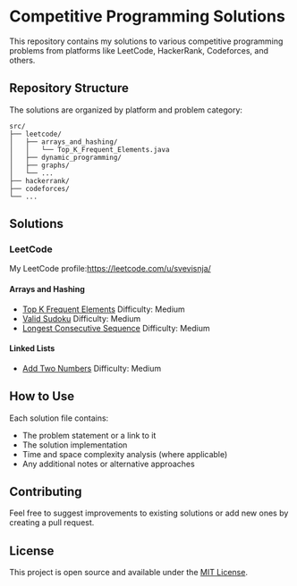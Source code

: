 # Competitive Programming Solutions

This repository contains my solutions to various competitive programming problems from platforms like LeetCode, HackerRank, Codeforces, and others.

## Repository Structure

The solutions are organized by platform and problem category:

```
src/
├── leetcode/
│   ├── arrays_and_hashing/
│   │   └── Top_K_Frequent_Elements.java
│   ├── dynamic_programming/
│   ├── graphs/
│   └── ...
├── hackerrank/
├── codeforces/
└── ...
```

## Solutions

### LeetCode
My LeetCode profile:https://leetcode.com/u/svevisnja/

#### Arrays and Hashing
- [Top K Frequent Elements](src/leetcode/arrays_and_hashing/Top_K_Frequent_Elements.java) Difficulty: Medium
- [Valid Sudoku](src/leetcode/arrays_and_hashing/Valid_Sudoku.java) Difficulty: Medium
- [Longest Consecutive Sequence](src/leetcode/arrays_and_hashing/Longest_Consecutive_Sequence.java) Difficulty: Medium

#### Linked Lists
- [Add Two Numbers](src/leetcode/linked_lists/Add_Two_Numbers.java) Difficulty: Medium

## How to Use

Each solution file contains:
- The problem statement or a link to it
- The solution implementation
- Time and space complexity analysis (where applicable)
- Any additional notes or alternative approaches

## Contributing

Feel free to suggest improvements to existing solutions or add new ones by creating a pull request.

## License

This project is open source and available under the [MIT License](LICENSE).
